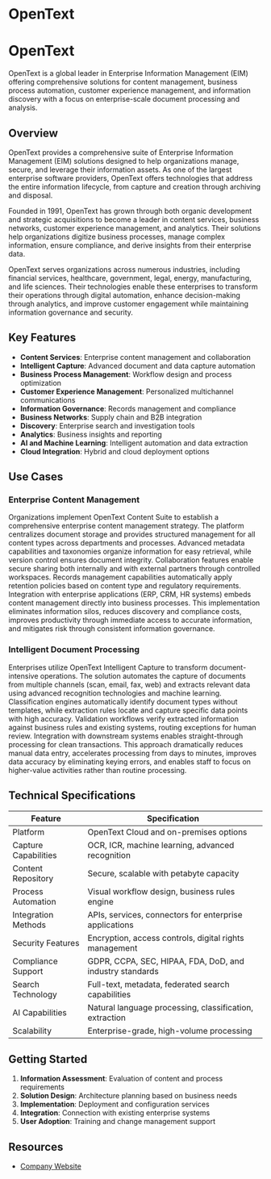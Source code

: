 # OpenText
# OpenText

OpenText is a global leader in Enterprise Information Management (EIM) offering comprehensive solutions for content management, business process automation, customer experience management, and information discovery with a focus on enterprise-scale document processing and analysis.

## Overview

OpenText provides a comprehensive suite of Enterprise Information Management (EIM) solutions designed to help organizations manage, secure, and leverage their information assets. As one of the largest enterprise software providers, OpenText offers technologies that address the entire information lifecycle, from capture and creation through archiving and disposal.

Founded in 1991, OpenText has grown through both organic development and strategic acquisitions to become a leader in content services, business networks, customer experience management, and analytics. Their solutions help organizations digitize business processes, manage complex information, ensure compliance, and derive insights from their enterprise data.

OpenText serves organizations across numerous industries, including financial services, healthcare, government, legal, energy, manufacturing, and life sciences. Their technologies enable these enterprises to transform their operations through digital automation, enhance decision-making through analytics, and improve customer engagement while maintaining information governance and security.

## Key Features

- **Content Services**: Enterprise content management and collaboration
- **Intelligent Capture**: Advanced document and data capture automation
- **Business Process Management**: Workflow design and process optimization
- **Customer Experience Management**: Personalized multichannel communications
- **Information Governance**: Records management and compliance
- **Business Networks**: Supply chain and B2B integration
- **Discovery**: Enterprise search and investigation tools
- **Analytics**: Business insights and reporting
- **AI and Machine Learning**: Intelligent automation and data extraction
- **Cloud Integration**: Hybrid and cloud deployment options

## Use Cases

### Enterprise Content Management

Organizations implement OpenText Content Suite to establish a comprehensive enterprise content management strategy. The platform centralizes document storage and provides structured management for all content types across departments and processes. Advanced metadata capabilities and taxonomies organize information for easy retrieval, while version control ensures document integrity. Collaboration features enable secure sharing both internally and with external partners through controlled workspaces. Records management capabilities automatically apply retention policies based on content type and regulatory requirements. Integration with enterprise applications (ERP, CRM, HR systems) embeds content management directly into business processes. This implementation eliminates information silos, reduces discovery and compliance costs, improves productivity through immediate access to accurate information, and mitigates risk through consistent information governance.

### Intelligent Document Processing

Enterprises utilize OpenText Intelligent Capture to transform document-intensive operations. The solution automates the capture of documents from multiple channels (scan, email, fax, web) and extracts relevant data using advanced recognition technologies and machine learning. Classification engines automatically identify document types without templates, while extraction rules locate and capture specific data points with high accuracy. Validation workflows verify extracted information against business rules and existing systems, routing exceptions for human review. Integration with downstream systems enables straight-through processing for clean transactions. This approach dramatically reduces manual data entry, accelerates processing from days to minutes, improves data accuracy by eliminating keying errors, and enables staff to focus on higher-value activities rather than routine processing.

## Technical Specifications

| Feature | Specification |
|---------|---------------|
| Platform | OpenText Cloud and on-premises options |
| Capture Capabilities | OCR, ICR, machine learning, advanced recognition |
| Content Repository | Secure, scalable with petabyte capacity |
| Process Automation | Visual workflow design, business rules engine |
| Integration Methods | APIs, services, connectors for enterprise applications |
| Security Features | Encryption, access controls, digital rights management |
| Compliance Support | GDPR, CCPA, SEC, HIPAA, FDA, DoD, and industry standards |
| Search Technology | Full-text, metadata, federated search capabilities |
| AI Capabilities | Natural language processing, classification, extraction |
| Scalability | Enterprise-grade, high-volume processing |

## Getting Started

1. **Information Assessment**: Evaluation of content and process requirements
2. **Solution Design**: Architecture planning based on business needs
3. **Implementation**: Deployment and configuration services
4. **Integration**: Connection with existing enterprise systems
5. **User Adoption**: Training and change management support

## Resources

- [Company Website](https://www.opentext.com/)

